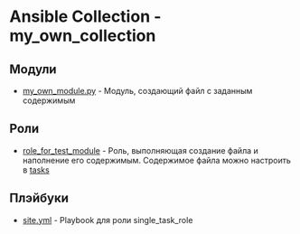 # Ansible Collection - my_own_collection

## Модули

- [my_own_module.py](https://github.com/PetrMezentsev/my_own_collection/) - Модуль, создающий файл с заданным содержимым

## Роли

- [role_for_test_module](https://github.com/PetrMezentsev/my_own_collection/) - Роль, выполняющая создание файла и наполнение его содержимым. Содержимое файла можно настроить в [tasks](https://github.com/PetrMezentsev/my_own_collection/)

## Плэйбуки

- [site.yml](https://github.com/PetrMezentsev/my_own_collection/) - Playbook для роли single_task_role